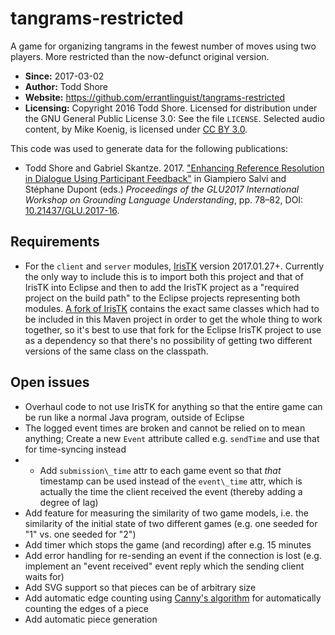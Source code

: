 # tangrams-restricted
A game for organizing tangrams in the fewest number of moves using two players. More restricted than the now-defunct original version.

* **Since:** 2017-03-02
* **Author:** Todd Shore
* **Website:**  https://github.com/errantlinguist/tangrams-restricted
* **Licensing:** Copyright 2016 Todd Shore. Licensed for distribution under the GNU General Public License 3.0: See the file `LICENSE`. Selected audio content, by Mike Koenig, is licensed under [CC BY 3.0](https://creativecommons.org/licenses/by/3.0/).

This code was used to generate data for the following publications:

* Todd Shore and Gabriel Skantze. 2017. ["Enhancing Reference Resolution in Dialogue Using Participant Feedback"](http://www.isca-speech.org/archive/GLU_2017/abstracts/GLU2017_paper_18.html) in Giampiero Salvi and St&eacute;phane Dupont (eds.) *Proceedings of the GLU2017 International Workshop on Grounding Language Understanding*, pp. 78&ndash;82, DOI: [10.21437/GLU.2017-16](http://dx.doi.org/10.21437/GLU.2017-16).

## Requirements

* For the `client` and `server` modules, [IrisTK](http://iristk.net/) version 2017.01.27+. Currently the only way to include this is to import both this project and that of IrisTK into Eclipse and then to add the IrisTK project as a "required project on the build path" to the Eclipse projects representing both modules. [A fork of IrisTK](https://github.com/errantlinguist/IrisTK) contains the exact same classes which had to be included in this Maven project in order to get the whole thing to work together, so it's best to use that fork for the Eclipse IrisTK project to use as a dependency so that there's no possibility of getting two different versions of the same class on the classpath.

## Open issues

* Overhaul code to not use IrisTK for anything so that the entire game can be run like a normal Java program, outside of Eclipse
* The logged event times are broken and cannot be relied on to mean anything; Create a new `Event` attribute called e.g. `sendTime` and use that for time-syncing instead
* * Add `submission\_time` attr to each game event so that *that* timestamp can be used instead of the `event\_time` attr, which is actually the time the client received the event (thereby adding a degree of lag)
* Add feature for measuring the similarity of two game models, i.e. the similarity of the initial state of two different games (e.g. one seeded for "1" vs. one seeded for "2")
* Add timer which stops the game (and recording) after e.g. 15 minutes
* Add error handling for re-sending an event if the connection is lost (e.g. implement an "event received" event reply which the sending client waits for)
* Add SVG support so that pieces can be of arbitrary size
* Add automatic edge counting using [Canny's algorithm](https://en.wikipedia.org/wiki/Canny_edge_detector) for automatically counting the edges of a piece
* Add automatic piece generation 

